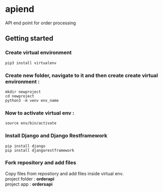 # apiend
API end point for order processing

## Getting started
### Create virtual environment 
``` 
pip3 install virtualenv
```
### Create new folder, navigate to it and then create create virtual environment :
```
mkdir newproject
cd newproject
python3 -m venv env_name
```
### Now to activate virtual env :
```
source env/bin/activate
```
### Install Django and Django Restframework
```
pip install django
pip install djangorestframework
```
### Fork repository and add files 
Copy files from repostiory and add files inside virtual env.<br>
project folder : **orderapi** <br>                               project app : **ordersapi**


